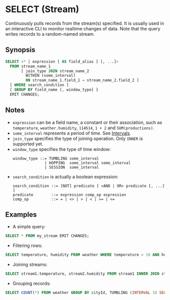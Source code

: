 SELECT (Stream)
===============

Continuously pulls records from the stream(s) specified. It is usually used in an interactive CLI to monitor realtime changes of data. Note that the query writes records to a random-named stream.

## Synopsis

```sql
SELECT <* | expression [ AS field_alias ] [, ...]>
  FROM stream_name_1
       [ join_type JOIN stream_name_2
         WITHIN (some_interval)
         ON stream_name_1.field_1 = stream_name_2.field_2 ]
  [ WHERE search_condition ]
  [ GROUP BY field_name [, window_type] ]
  EMIT CHANGES;
```

## Notes

- `expression` can be a field name, a constant or their association, such as `temperature`, `weather.humidity`, `114514`, `1 + 2` and `SUM(productions)`.
- `some_interval` represents a period of time. See [Intervals](../sql-overview.md#intervals).
- `join_type` specifies the type of joining operation. Only `INNER` is supported yet.
- `window_type` specifies the type of time window:
  ```
  window_type ::= TUMBLING some_interval
                | HOPPING  some_interval some_interval
                | SESSION  some_interval
  ```
- `search_condition` is actually a boolean expression:
  ```
  search_condition ::= [NOT] predicate [ <AND | OR> predicate [, ...] ]
  predicate        ::= expression comp_op expression
  comp_op          ::= = | <> | > | < | >= | <=
  ```

## Examples

- A simple query:
```sql
SELECT * FROM my_stream EMIT CHANGES;
```

- Filtering rows:
```sql
SELECT temperature, humidity FROM weather WHERE temperature > 10 AND humidity < 75 EMIT CHANGES;
```

- Joining streams:
```sql
SELECT stream1.temperature, stream2.humidity FROM stream1 INNER JOIN stream2 WITHIN (INTERVAL 5 SECOND) ON stream1.humidity = stream2.humidity EMIT CHANGES;
```

- Grouping records:
```sql
SELECT COUNT(*) FROM weather GROUP BY cityId, TUMBLING (INTERVAL 10 SECOND) EMIT CHANGES;
```
